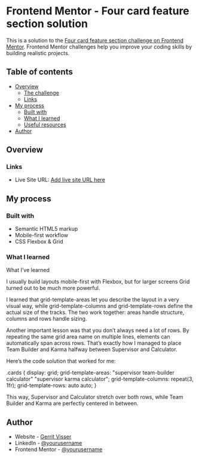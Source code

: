 # Frontend Mentor - Four card feature section solution

This is a solution to the [Four card feature section challenge on Frontend Mentor](https://www.frontendmentor.io/challenges/four-card-feature-section-weK1eFYK). Frontend Mentor challenges help you improve your coding skills by building realistic projects.

## Table of contents

- [Overview](#overview)
  - [The challenge](#the-challenge)
  - [Links](#links)
- [My process](#my-process)
  - [Built with](#built-with)
  - [What I learned](#what-i-learned)
  - [Useful resources](#useful-resources)
- [Author](#author)

## Overview

### Links

- Live Site URL: [Add live site URL here](https://www.gerritvisser.nl/frontendmentor/challenges/15-four-card-feature-section)

## My process

### Built with

- Semantic HTML5 markup
- Mobile-first workflow
- CSS Flexbox & Grid

### What I learned

What I’ve learned

I usually build layouts mobile-first with Flexbox, but for larger screens Grid turned out to be much more powerful.

I learned that grid-template-areas let you describe the layout in a very visual way, while grid-template-columns and grid-template-rows define the actual size of the tracks. The two work together: areas handle structure, columns and rows handle sizing.

Another important lesson was that you don’t always need a lot of rows. By repeating the same grid area name on multiple lines, elements can automatically span across rows. That’s exactly how I managed to place Team Builder and Karma halfway between Supervisor and Calculator.

Here’s the code solution that worked for me:

.cards {
display: grid;
grid-template-areas:
"supervisor team-builder calculator"
"supervisor karma calculator";
grid-template-columns: repeat(3, 1fr);
grid-template-rows: auto auto;
}

This way, Supervisor and Calculator stretch over both rows, while Team Builder and Karma are perfectly centered in between.

## Author

- Website - [Gerrit Visser](https://www.gerritvisser.nl)
- LinkedIn - [@yourusername](https://www.linkedin.com/in/gerritvissernl/)
- Frontend Mentor - [@yourusername](https://www.frontendmentor.io/profile/gerritvisserNL)
